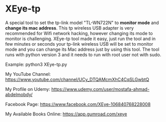 # XEye-tp
A special tool to set the tp-link model "TL-WN722N" to **monitor mode** and **change its mac address**.
This tp wireless USB adapter is very recommended for Wifi network hacking, however changing its mode to monitor is challenging.
XEye-tp tool made it easy, just run the tool and in few minutes or seconds your tp-link wireless USB will be set to monitor mode and you can change its Mac address just by using this tool.
The tool runs with python version 3 and it needs to run with root user not with sudo.

Example: python3 XEye-tp.py


My YouTube Channel: https://www.youtube.com/channel/UCy_DTQAMcmXhC4CqSLGwbtQ

My Profile on Udemy: https://www.udemy.com/user/mostafa-ahmad-abdelmobdy/

Facebook Page: https://www.facebook.com/XEye-106840768228008

My Available Books Online: https://app.gumroad.com/xeye
